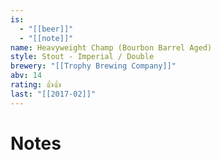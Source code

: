 ```yaml
---
is:
  - "[[beer]]"
  - "[[note]]"
name: Heavyweight Champ (Bourbon Barrel Aged)
style: Stout - Imperial / Double
brewery: "[[Trophy Brewing Company]]"
abv: 14
rating: 👍👍
last: "[[2017-02]]"
---
```

# Notes

